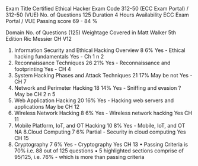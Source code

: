 
Exam Title	Certified Ethical Hacker
Exam Code	312-50 (ECC Exam Portal) / 312-50 (VUE)
No. of Questions	125
Duration	4 Hours
Availability	ECC Exam Portal / VUE
Passing score	69 - 84 % 


Domain	No. of Questions (125)	Weightage	Covered in Matt Walker 5th Edition	Ric Messier CH V12
1. Information Security and Ethical Hacking Overview 	8 	6%	Yes - Ethical hacking fundamentals	Yes  - Ch 1 n 2
2. Reconnaissance Techniques	26	21%	Yes - Reconnaissance and footprinting	Yes - CH 4
3. System Hacking Phases and Attack Techniques	21	17%	May be not	Yes - CH 7
4. Network and Perimeter Hacking	18	14%	Yes - Sniffing and evasion ?	May be CH 2 n 5
5. Web Application Hacking	20	16%	Yes - Hacking web servers and applications	May be  CH 12
6. Wireless Network Hacking	8	6%	Yes - Wireless network hacking	Yes CH 11
7. Mobile Platform, IoT, and OT Hacking	10	8%	Yes - Mobile, IoT, and OT	NA
8.Cloud Computing	7	6%	Partial - Security in cloud computing	Yes CH 15
9. Cryptography	7	6%	Yes - Cryptography	Yes CH 13
	• Passing Criteria is 70% i.e. 88 out of 125 questions
	• 5 highlighted sections comprise of 95/125, i.e.  76% - which is more than passing criteria
